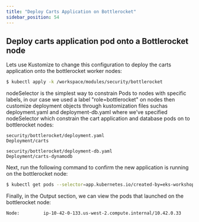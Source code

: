 ```yaml
---
title: "Deploy Carts Application on Bottlerocket"
sidebar_position: 54
---
```


## Deploy carts application pod onto a Bottlerocket node

Lets use Kustomize to change this configuration to deploy the carts application onto the bottlerocket worker nodes:

```bash
$ kubectl apply -k /workspace/modules/security/bottlerocket
```

nodeSelector is the simplest way to constrain Pods to nodes with specific labels, in our case we used a label "role=bottlerocket" on nodes then customize deployment objects through kustomization files suchas deployment.yaml and deployment-db.yaml where we've specified nodeSelector which constrain the cart application and database pods on to bottlerocket nodes:

```kustomization
security/bottlerocket/deployment.yaml
Deployment/carts
```

```kustomization
security/bottlerocket/deployment-db.yaml
Deployment/carts-dynamodb
```

Next, run the following command to confirm the new application is running on the bottlerocket node:

```bash
$ kubectl get pods --selector=app.kubernetes.io/created-by=eks-workshop -n carts -o wide
 ```

Finally, in the Output section, we can view the pods that launched on the bottlerocket node:

```
Node:         ip-10-42-0-133.us-west-2.compute.internal/10.42.0.33
```


